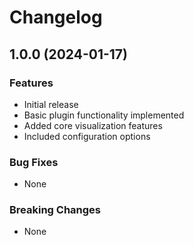 # Changelog

## 1.0.0 (2024-01-17)

### Features
- Initial release
- Basic plugin functionality implemented
- Added core visualization features
- Included configuration options

### Bug Fixes
- None

### Breaking Changes
- None
